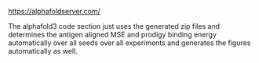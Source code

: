 https://alphafoldserver.com/

The alphafold3 code section just uses the generated zip 
files and determines the antigen aligned MSE and prodigy 
binding energy automatically over all seeds over all experiments 
and generates the figures automatically as well.